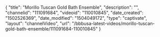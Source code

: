 {
    "title": "Morillo Tuscan Gold Bath Ensemble",
    "description": "",
    "channelid": "111091684",
    "videoid": "110010845",
    "date_created": "1502526369",
    "date_modified": "1504049172",
    "type": "captivate",
    "layout": "channelVideo",
    "url": "\/bbbusa-latest-videos\/morillo-tuscan-gold-bath-ensemble\/111091684-110010845"
}